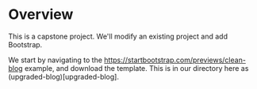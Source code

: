 # Overview

This is a capstone project. We'll modify an existing project and add Bootstrap.  

We start by navigating to the https://startbootstrap.com/previews/clean-blog example, and download the template.  This is in our directory here as (upgraded-blog)[upgraded-blog].

